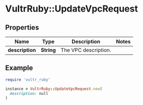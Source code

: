 # VultrRuby::UpdateVpcRequest

## Properties

| Name | Type | Description | Notes |
| ---- | ---- | ----------- | ----- |
| **description** | **String** | The VPC description. |  |

## Example

```ruby
require 'vultr_ruby'

instance = VultrRuby::UpdateVpcRequest.new(
  description: null
)
```

